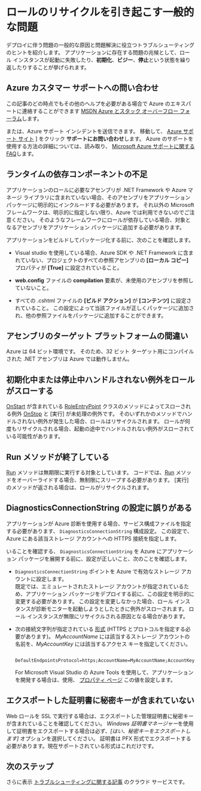 <properties 
   pageTitle="クラウド サービス ロールがリサイクルされる一般的な原因 | Microsoft Azure"
   description="クラウド サービス ロールが突然リサイクルされることで、重大なダウンタイムが生じることがあります。ロールのリサイクルを引き起こす一般的な問題とダウンタイムの防止策を取り上げました。"
   services="cloud-services"
   documentationCenter=""
   authors="dalechen"
   manager="msmets"
   editor=""
   tags="top-support-issue"/>
<tags 
   ms.service="cloud-services"
   ms.devlang="na"
   ms.topic="article"
   ms.tgt_pltfrm="na"
   ms.workload="tbd"
   ms.date="10/14/2015"
   ms.author="daleche" />


# ロールのリサイクルを引き起こす一般的な問題

デプロイに伴う問題の一般的な原因と問題解決に役立つトラブルシューティングのヒントを紹介します。 アプリケーションに存在する問題の兆候として、ロール インスタンスが起動に失敗したり、**初期化**、**ビジー**、**停止**という状態を繰り返したりすることが挙げられます。

## Azure カスタマー サポートへの問い合わせ

この記事のどの時点でもその他のヘルプを必要がある場合で Azure のエキスパートに連絡することができます [MSDN Azure とスタック オーバーフロー フォーラム](http://azure.microsoft.com/support/forums/)します。

または、Azure サポート インシデントを送信できます。 移動して、 [Azure サポート サイト](http://azure.microsoft.com/support/options/) ] をクリック **サポートにお問い合わせ**します。 Azure のサポートを使用する方法の詳細については、読み取り、 [Microsoft Azure サポートに関する FAQ](http://azure.microsoft.com/support/faq/)します。


## ランタイムの依存コンポーネントの不足

アプリケーションのロールに必要なアセンブリが .NET Framework や Azure マネージ ライブラリに含まれていない場合、そのアセンブリをアプリケーション パッケージに明示的にインクルードする必要があります。 それ以外の Microsoft フレームワークは、明示的に指定しない限り、Azure では利用できないのでご注意ください。 そのようなフレームワークにロールが依存している場合、対象となるアセンブリをアプリケーション パッケージに追加する必要があります。

アプリケーションをビルドしてパッケージ化する前に、次のことを確認します。

- Visual studio を使用している場合、Azure SDK や .NET Framework に含まれていない、プロジェクトのすべての参照アセンブリの **[ローカル コピー]** プロパティが **[True]** に設定されていること。

- **web.config** ファイルの **compilation** 要素が、未使用のアセンブリを参照していないこと。

- すべての .cshtml ファイルの **[ビルド アクション]** が **[コンテンツ]** に設定されていること。 この設定によって当該ファイルが正しくパッケージに追加され、他の参照ファイルをパッケージに追加することができます。



## アセンブリのターゲット プラットフォームの間違い

Azure は 64 ビット環境です。 そのため、32 ビット ターゲット用にコンパイルされた .NET アセンブリは Azure では動作しません。



## 初期化中または停止中ハンドルされない例外をロールがスローする

[OnStart] が含まれている [RoleEntryPoint] クラスのメソッドによってスローされる例外 [OnStop] と [実行] が未処理の例外です。 そのいずれかのメソッドでハンドルされない例外が発生した場合、ロールはリサイクルされます。 ロールが何度もリサイクルされる場合、起動の途中でハンドルされない例外がスローされている可能性があります。


## Run メソッドが終了している

[Run] メソッドは無期限に実行する対象としています。 コードでは、[Run] メソッドをオーバーライドする場合、無制限にスリープする必要があります。 [実行] のメソッドが返される場合は、ロールがリサイクルされます。




## DiagnosticsConnectionString の設定に誤りがある

アプリケーションが Azure 診断を使用する場合、サービス構成ファイルを指定する必要があります、 `DiagnosticsConnectionString` 構成設定。 この設定で、Azure にある該当ストレージ アカウントへの HTTPS 接続を指定します。

いることを確認する、 `DiagnosticsConnectionString` を Azure にアプリケーション パッケージを展開する前に、設定が正しいこと、次のことを確認します。

- `DiagnosticsConnectionString` ポイントを Azure で有効なストレージ アカウントに設定します。  
  既定では、エミュレートされたストレージ アカウントが指定されているため、アプリケーション パッケージをデプロイする前に、この設定を明示的に変更する必要があります。 この設定を変更しなかった場合、ロール インスタンスが診断モニターを起動しようとしたときに例外がスローされます。 ロール インスタンスが無限にリサイクルされる原因となる場合があります。

- 次の接続文字列が指定されている [形式](storage-configure-connection-string.md) (HTTPS とプロトコルを指定する必要があります)。 *MyAccountName* には該当するストレージ アカウントの名前を、*MyAccountKey* には該当するアクセス キーを指定してください。

        DefaultEndpointsProtocol=https;AccountName=MyAccountName;AccountKey=MyAccountKey

  For Microsoft Visual Studio の Azure Tools を使用して、アプリケーションを開発する場合は、使用、 [プロパティ ページ](https://msdn.microsoft.com/library/ee405486) この値を設定します。



## エクスポートした証明書に秘密キーが含まれていない

Web ロールを SSL で実行する場合は、エクスポートした管理証明書に秘密キーが含まれていることを確認してください。 *Windows 証明書マネージャー*を使用して証明書をエクスポートする場合は必ず、*[はい、秘密キーをエクスポートします]* オプションを選択してください。 証明書は PFX 形式でエクスポートする必要があります。現在サポートされている形式はこれだけです。



## 次のステップ

さらに表示 [トラブルシューティングに関する記事](..\?tag=top-support-issue&service=cloud-services) のクラウド サービスです。





[roleentrypoint]: https://msdn.microsoft.com/library/microsoft.windowsazure.serviceruntime.roleentrypoint.aspx 
[onstart]: https://msdn.microsoft.com/library/microsoft.windowsazure.serviceruntime.roleentrypoint.onstart.aspx 
[onstop]: https://msdn.microsoft.com/library/microsoft.windowsazure.serviceruntime.roleentrypoint.onstop.aspx 
[run]: https://msdn.microsoft.com/library/microsoft.windowsazure.serviceruntime.roleentrypoint.run.aspx 


